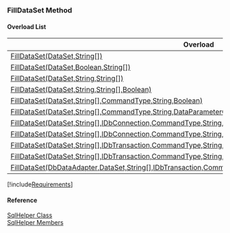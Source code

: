﻿### FillDataSet Method

#### Overload List

| Overload | Description |
| --- | --- |
| [FillDataSet(DataSet,String\[\])](FChoice.Common~FChoice.Common.Data.SqlHelper~FillDataSet(DataSet,String[]).md) |   |
| [FillDataSet(DataSet,Boolean,String\[\])](FChoice.Common~FChoice.Common.Data.SqlHelper~FillDataSet(DataSet,Boolean,String[]).md) |   |
| [FillDataSet(DataSet,String,String\[\])](FChoice.Common~FChoice.Common.Data.SqlHelper~FillDataSet(DataSet,String,String[]).md) |   |
| [FillDataSet(DataSet,String,String\[\],Boolean)](FChoice.Common~FChoice.Common.Data.SqlHelper~FillDataSet(DataSet,String,String[],Boolean).md) |   |
| [FillDataSet(DataSet,String\[\],CommandType,String,Boolean)](FChoice.Common~FChoice.Common.Data.SqlHelper~FillDataSet(DataSet,String[],CommandType,String,Boolean).md) |   |
| [FillDataSet(DataSet,String\[\],CommandType,String,DataParameterCollection,Boolean)](FChoice.Common~FChoice.Common.Data.SqlHelper~FillDataSet(DataSet,String[],CommandType,String,DataParameterCollection,Boolean).md) |   |
| [FillDataSet(DataSet,String\[\],IDbConnection,CommandType,String,Boolean)](FChoice.Common~FChoice.Common.Data.SqlHelper~FillDataSet(DataSet,String[],IDbConnection,CommandType,String,Boolean).md) |   |
| [FillDataSet(DataSet,String\[\],IDbConnection,CommandType,String,DataParameterCollection,Boolean)](FChoice.Common~FChoice.Common.Data.SqlHelper~FillDataSet(DataSet,String[],IDbConnection,CommandType,String,DataParameterCollection,Boolean).md) |   |
| [FillDataSet(DataSet,String\[\],IDbTransaction,CommandType,String,Boolean)](FChoice.Common~FChoice.Common.Data.SqlHelper~FillDataSet(DataSet,String[],IDbTransaction,CommandType,String,Boolean).md) |   |
| [FillDataSet(DataSet,String\[\],IDbTransaction,CommandType,String,DataParameterCollection,Boolean)](FChoice.Common~FChoice.Common.Data.SqlHelper~FillDataSet(DataSet,String[],IDbTransaction,CommandType,String,DataParameterCollection,Boolean).md) |   |
| [FillDataSet(DbDataAdapter,DataSet,String\[\],IDbTransaction,CommandType,String,DataParameterCollection,Boolean)](FChoice.Common~FChoice.Common.Data.SqlHelper~FillDataSet(DbDataAdapter,DataSet,String[],IDbTransaction,CommandType,String,DataParameterCollection,Boolean).md) |   |

[!include[Requirements](../partials/requirements.md)]



#### Reference

[SqlHelper Class](FChoice.Common~FChoice.Common.Data.SqlHelper.md)  
[SqlHelper Members](FChoice.Common~FChoice.Common.Data.SqlHelper_members.md)